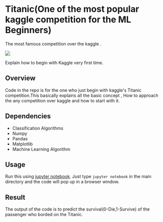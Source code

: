 # Titanic(One of the most popular kaggle competition for the ML Beginners)
The most famous competition over the kaggle .

![](http://media.giphy.com/media/1Nk9bIidJVTy0/giphy.gif)

Explain how to begin with Kaggle very first time.

## Overview
Code in the repo is for the one who just begin with kaggle's Titanic competition.This basically explains all the basic concept ,
How to approach the any competition over kaggle and how to start with it.

## Dependencies 
- Classification Algorithms
- Numpy 
- Pandas
- Matplotlib
- Machine Learning Algorithm
## Usage
Run this using [jupyter notebook](http://jupyter.readthedocs.io/en/latest/install.html). Just type `jupyter notebook` in the main directory and the code will pop up in a browser window. 

## Result
The output of the code is to predict the survival(0-Die,1-Survive) of the passenger who borded on the Titanic.
